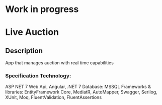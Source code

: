 # Work in progress

# Live Auction 

## Description
App that manages auction with real time capabilities

### Specification Technology: 
ASP NET 7 Web Api, Angular, .NET 7 
Database: MSSQL
Frameworks & libraries: EntityFramework Core, MediatR, AutoMapper, Swagger, Serilog, XUnit, Moq, FluentValidation, FluentAssertions
